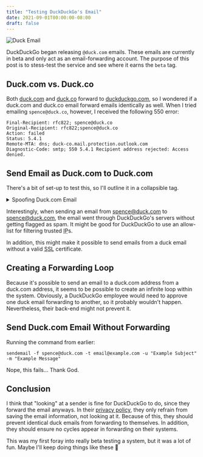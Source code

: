 ```yaml
---
title: "Testing DuckDuckGo's Email"
date: 2021-09-01T00:00:00-08:00
draft: false
---
```


![Duck Email](images/duckEmail.webp)

DuckDuckGo began releasing `@duck.com` emails. These emails are currently in beta and only act as an email-forwarding account. The purpose of this post is to stess-test the service and see where it earns the `beta` tag.

## Duck.com vs. Duck.co

Both [duck.com](https://duck.com) and [duck.co](https://duck.co) forward to [duckduckgo.com](https://duckduckgo.com), so I wondered if a duck.com and duck.co email forward emails identically as well. When I tried emailing `spence@duck.co`, however, I received the following 550 error:

```shell
Final-Recipient: rfc822; spence@duck.co
Original-Recipient: rfc822;spence@duck.co
Action: failed
Status: 5.4.1
Remote-MTA: dns; duck-co.mail.protection.outlook.com
Diagnostic-Code: smtp; 550 5.4.1 Recipient address rejected: Access denied.
```

## Send Email as Duck.com to Duck.com

There's a bit of set-up to test this, so I'll outline it in a collapsible tag.

<details>
<summary>Spoofing Duck.com Email</summary>

```shell
# install a mail server
sudo apt install postfix

# install an emailing wrapper
sudo apt install sendemail

# start the email server
systemctl start postfix

# send the email
sendemail -f spence@duck.com -t spence@duck.com -u "Example Subject" -m "Example Message"
```

</details>

Interestingly, when sending an email from spence@duck.com to spence@duck.com, the email went through DuckDuckGo's servers without getting flagged as spam. It might be good for DuckDuckGo to use an allow-list for filtering trusted <abbr title="Internet Protocol">IP</abbr>s.

In addition, this might make it possible to send emails from a duck email without a valid <abbr title="Secure Sockets Layer">SSL</abbr> certificate.

## Creating a Forwarding Loop

Because it's possible to send an email to a duck.com address from a duck.com address, it seems to be possible to create an infinite loop within the system. Obviously, a DuckDuckGo employee would need to approve one duck email forwarding to another, so it probably wouldn't happen. Nevertheless, their back-end might not prevent it.

## Send Duck.com Email Without Forwarding

Running the command from earlier:

```shell
sendemail -f spence@duck.com -t email@example.com -u "Example Subject" -m "Example Message"
```

Nope, this fails... Thank God.

## Conclusion

I think that "looking" at a sender is fine for DuckDuckGo to do, since they forward the email anyways. In their [privacy policy](https://duckduckgo.com/email/privacy-guarantees), they only refrain from saving the email information, not looking at it. Because of this, they should prevent identical duck emails from forwarding to themselves. In addition, they should ensure no cycles appear in forwarding on their systems.

This was my first foray into really beta testing a system, but it was a lot of fun. Maybe I'll keep doing things like these 🤩
